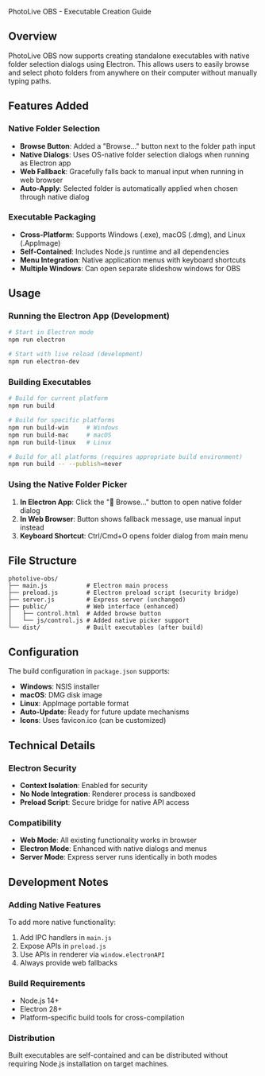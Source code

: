 PhotoLive OBS - Executable Creation Guide

## Overview

PhotoLive OBS now supports creating standalone executables with native folder selection dialogs using Electron. This allows users to easily browse and select photo folders from anywhere on their computer without manually typing paths.

## Features Added

### Native Folder Selection
- **Browse Button**: Added a "Browse..." button next to the folder path input
- **Native Dialogs**: Uses OS-native folder selection dialogs when running as Electron app
- **Web Fallback**: Gracefully falls back to manual input when running in web browser
- **Auto-Apply**: Selected folder is automatically applied when chosen through native dialog

### Executable Packaging
- **Cross-Platform**: Supports Windows (.exe), macOS (.dmg), and Linux (.AppImage)
- **Self-Contained**: Includes Node.js runtime and all dependencies
- **Menu Integration**: Native application menus with keyboard shortcuts
- **Multiple Windows**: Can open separate slideshow windows for OBS

## Usage

### Running the Electron App (Development)

```bash
# Start in Electron mode
npm run electron

# Start with live reload (development)
npm run electron-dev
```

### Building Executables

```bash
# Build for current platform
npm run build

# Build for specific platforms
npm run build-win     # Windows
npm run build-mac     # macOS  
npm run build-linux   # Linux

# Build for all platforms (requires appropriate build environment)
npm run build -- --publish=never
```

### Using the Native Folder Picker

1. **In Electron App**: Click the "📁 Browse..." button to open native folder dialog
2. **In Web Browser**: Button shows fallback message, use manual input instead
3. **Keyboard Shortcut**: Ctrl/Cmd+O opens folder dialog from main menu

## File Structure

```
photolive-obs/
├── main.js           # Electron main process
├── preload.js        # Electron preload script (security bridge)
├── server.js         # Express server (unchanged)
├── public/           # Web interface (enhanced)
│   ├── control.html  # Added browse button
│   └── js/control.js # Added native picker support
└── dist/             # Built executables (after build)
```

## Configuration

The build configuration in `package.json` supports:

- **Windows**: NSIS installer
- **macOS**: DMG disk image  
- **Linux**: AppImage portable format
- **Auto-Update**: Ready for future update mechanisms
- **Icons**: Uses favicon.ico (can be customized)

## Technical Details

### Electron Security
- **Context Isolation**: Enabled for security
- **No Node Integration**: Renderer process is sandboxed
- **Preload Script**: Secure bridge for native API access

### Compatibility
- **Web Mode**: All existing functionality works in browser
- **Electron Mode**: Enhanced with native dialogs and menus
- **Server Mode**: Express server runs identically in both modes

## Development Notes

### Adding Native Features
To add more native functionality:

1. Add IPC handlers in `main.js`
2. Expose APIs in `preload.js`  
3. Use APIs in renderer via `window.electronAPI`
4. Always provide web fallbacks

### Build Requirements
- Node.js 14+ 
- Electron 28+
- Platform-specific build tools for cross-compilation

### Distribution
Built executables are self-contained and can be distributed without requiring Node.js installation on target machines.